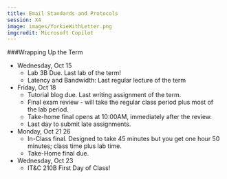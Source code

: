 ```yaml
---
title: Email Standards and Protocols
session: X4
image: images/YorkieWithLetter.png
imgcredit: Microsoft Copilot
---
```


###Wrapping Up the Term

* Wednesday, Oct 15
    * Lab 3B Due. Last lab of the term!
    * Latency and Bandwidth: Last regular lecture of the term
* Friday, Oct 18
    * Tutorial blog due. Last writing assignment of the term.
    * Final exam review - will take the regular class period plus most of the lab period.
    * Take-home final opens at 10:00AM, immediately after the review.
    * Last day to submit late assignments.
* Monday, Oct 21 26
    * In-Class final. Designed to take 45 minutes but you get one hour 50 minutes; class time plus lab time.
    * Take-Home final due.
* Wednesday, Oct 23
    * IT&C 210B First Day of Class!
